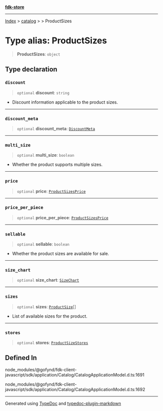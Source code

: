 [**fdk-store**](../../../README.md)
***

[Index](../../../API.md) > [catalog](../../README.md) > [<internal>](../README.md) > ProductSizes

# Type alias: ProductSizes

> **ProductSizes**: `object`

## Type declaration

### `discount`

> `optional` **discount**: `string`

- Discount information applicable to the product sizes.

***

### `discount_meta`

> `optional` **discount\_meta**: [`DiscountMeta`](type-alias.DiscountMeta.md)

***

### `multi_size`

> `optional` **multi\_size**: `boolean`

- Whether the product supports multiple sizes.

***

### `price`

> `optional` **price**: [`ProductSizesPrice`](type-alias.ProductSizesPrice.md)

***

### `price_per_piece`

> `optional` **price\_per\_piece**: [`ProductSizesPrice`](type-alias.ProductSizesPrice.md)

***

### `sellable`

> `optional` **sellable**: `boolean`

- Whether the product sizes are available for sale.

***

### `size_chart`

> `optional` **size\_chart**: [`SizeChart`](type-alias.SizeChart.md)

***

### `sizes`

> `optional` **sizes**: [`ProductSize`](type-alias.ProductSize.md)[]

- List of available sizes for the product.

***

### `stores`

> `optional` **stores**: [`ProductSizeStores`](type-alias.ProductSizeStores.md)

## Defined In

node\_modules/@gofynd/fdk-client-javascript/sdk/application/Catalog/CatalogApplicationModel.d.ts:1691

node\_modules/@gofynd/fdk-client-javascript/sdk/application/Catalog/CatalogApplicationModel.d.ts:1692

***
Generated using [TypeDoc](https://typedoc.org/) and [typedoc-plugin-markdown](https://www.npmjs.com/package/typedoc-plugin-markdown)
